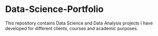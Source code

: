 # Data-Science-Portfolio

This repository contains Data Science and Data Analysis projects I have developed for different clients, courses and academic purposes.